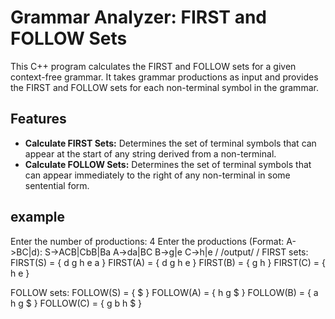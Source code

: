 # Grammar Analyzer: FIRST and FOLLOW Sets

This C++ program calculates the FIRST and FOLLOW sets for a given context-free grammar. It takes grammar productions as input and provides the FIRST and FOLLOW sets for each non-terminal symbol in the grammar.

## Features

- **Calculate FIRST Sets:** Determines the set of terminal symbols that can appear at the start of any string derived from a non-terminal.
- **Calculate FOLLOW Sets:** Determines the set of terminal symbols that can appear immediately to the right of any non-terminal in some sentential form.

## example
Enter the number of productions: 4
Enter the productions (Format: A->BC|d):
S->ACB|CbB|Ba
A->da|BC
B->g|e
C->h|e
/ /output/ /
FIRST sets:
FIRST(S) = { d g h e a }
FIRST(A) = { d g h e }
FIRST(B) = { g h }
FIRST(C) = { h e }

FOLLOW sets:
FOLLOW(S) = { $ }
FOLLOW(A) = { h g $ }
FOLLOW(B) = { a h g $ }
FOLLOW(C) = { g b h $ }

